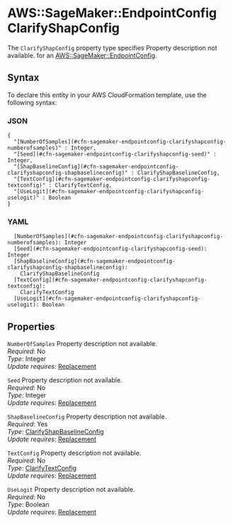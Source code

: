 # AWS::SageMaker::EndpointConfig ClarifyShapConfig<a name="aws-properties-sagemaker-endpointconfig-clarifyshapconfig"></a>

<a name="aws-properties-sagemaker-endpointconfig-clarifyshapconfig-description"></a>The `ClarifyShapConfig` property type specifies Property description not available\. for an [AWS::SageMaker::EndpointConfig](aws-resource-sagemaker-endpointconfig.md)\.

## Syntax<a name="aws-properties-sagemaker-endpointconfig-clarifyshapconfig-syntax"></a>

To declare this entity in your AWS CloudFormation template, use the following syntax:

### JSON<a name="aws-properties-sagemaker-endpointconfig-clarifyshapconfig-syntax.json"></a>

```
{
  "[NumberOfSamples](#cfn-sagemaker-endpointconfig-clarifyshapconfig-numberofsamples)" : Integer,
  "[Seed](#cfn-sagemaker-endpointconfig-clarifyshapconfig-seed)" : Integer,
  "[ShapBaselineConfig](#cfn-sagemaker-endpointconfig-clarifyshapconfig-shapbaselineconfig)" : ClarifyShapBaselineConfig,
  "[TextConfig](#cfn-sagemaker-endpointconfig-clarifyshapconfig-textconfig)" : ClarifyTextConfig,
  "[UseLogit](#cfn-sagemaker-endpointconfig-clarifyshapconfig-uselogit)" : Boolean
}
```

### YAML<a name="aws-properties-sagemaker-endpointconfig-clarifyshapconfig-syntax.yaml"></a>

```
  [NumberOfSamples](#cfn-sagemaker-endpointconfig-clarifyshapconfig-numberofsamples): Integer
  [Seed](#cfn-sagemaker-endpointconfig-clarifyshapconfig-seed): Integer
  [ShapBaselineConfig](#cfn-sagemaker-endpointconfig-clarifyshapconfig-shapbaselineconfig): 
    ClarifyShapBaselineConfig
  [TextConfig](#cfn-sagemaker-endpointconfig-clarifyshapconfig-textconfig): 
    ClarifyTextConfig
  [UseLogit](#cfn-sagemaker-endpointconfig-clarifyshapconfig-uselogit): Boolean
```

## Properties<a name="aws-properties-sagemaker-endpointconfig-clarifyshapconfig-properties"></a>

`NumberOfSamples`  <a name="cfn-sagemaker-endpointconfig-clarifyshapconfig-numberofsamples"></a>
Property description not available\.  
*Required*: No  
*Type*: Integer  
*Update requires*: [Replacement](https://docs.aws.amazon.com/AWSCloudFormation/latest/UserGuide/using-cfn-updating-stacks-update-behaviors.html#update-replacement)

`Seed`  <a name="cfn-sagemaker-endpointconfig-clarifyshapconfig-seed"></a>
Property description not available\.  
*Required*: No  
*Type*: Integer  
*Update requires*: [Replacement](https://docs.aws.amazon.com/AWSCloudFormation/latest/UserGuide/using-cfn-updating-stacks-update-behaviors.html#update-replacement)

`ShapBaselineConfig`  <a name="cfn-sagemaker-endpointconfig-clarifyshapconfig-shapbaselineconfig"></a>
Property description not available\.  
*Required*: Yes  
*Type*: [ClarifyShapBaselineConfig](aws-properties-sagemaker-endpointconfig-clarifyshapbaselineconfig.md)  
*Update requires*: [Replacement](https://docs.aws.amazon.com/AWSCloudFormation/latest/UserGuide/using-cfn-updating-stacks-update-behaviors.html#update-replacement)

`TextConfig`  <a name="cfn-sagemaker-endpointconfig-clarifyshapconfig-textconfig"></a>
Property description not available\.  
*Required*: No  
*Type*: [ClarifyTextConfig](aws-properties-sagemaker-endpointconfig-clarifytextconfig.md)  
*Update requires*: [Replacement](https://docs.aws.amazon.com/AWSCloudFormation/latest/UserGuide/using-cfn-updating-stacks-update-behaviors.html#update-replacement)

`UseLogit`  <a name="cfn-sagemaker-endpointconfig-clarifyshapconfig-uselogit"></a>
Property description not available\.  
*Required*: No  
*Type*: Boolean  
*Update requires*: [Replacement](https://docs.aws.amazon.com/AWSCloudFormation/latest/UserGuide/using-cfn-updating-stacks-update-behaviors.html#update-replacement)